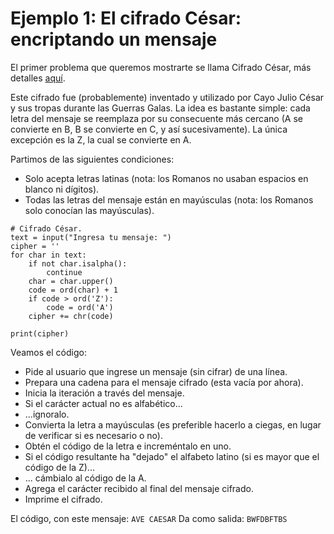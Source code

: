 # Ejemplo 1: El cifrado César: encriptando un mensaje

El primer problema que queremos mostrarte se llama Cifrado César, más detalles [aquí](https://en.wikipedia.org/wiki/Caesar_cipher).

Este cifrado fue (probablemente) inventado y utilizado por Cayo Julio César y sus tropas durante las Guerras Galas. La idea es bastante simple: cada letra del mensaje se reemplaza por su consecuente más cercano (A se convierte en B, B se convierte en C, y así sucesivamente). La única excepción es la Z, la cual se convierte en A.

Partimos de las siguientes condiciones:

* Solo acepta letras latinas (nota: los Romanos no usaban espacios en blanco ni dígitos).
* Todas las letras del mensaje están en mayúsculas (nota: los Romanos solo conocían las mayúsculas).

```
# Cifrado César.
text = input("Ingresa tu mensaje: ")
cipher = ''
for char in text:
    if not char.isalpha():
        continue
    char = char.upper()
    code = ord(char) + 1
    if code > ord('Z'):
        code = ord('A')
    cipher += chr(code)

print(cipher)
```

Veamos el código:

* Pide al usuario que ingrese un mensaje (sin cifrar) de una línea.
* Prepara una cadena para el mensaje cifrado (esta vacía por ahora).
* Inicia la iteración a través del mensaje.
* Si el carácter actual no es alfabético...
* ...ignoralo.
* Convierta la letra a mayúsculas (es preferible hacerlo a ciegas, en lugar de verificar si es necesario o no).
* Obtén el código de la letra e increméntalo en uno.
* Si el código resultante ha "dejado" el alfabeto latino (si es mayor que el código de la Z)...
* ... cámbialo al código de la A.
* Agrega el carácter recibido al final del mensaje cifrado.
* Imprime el cifrado.

El código, con este mensaje: `AVE CAESAR`
Da como salida: `BWFDBFTBS`
